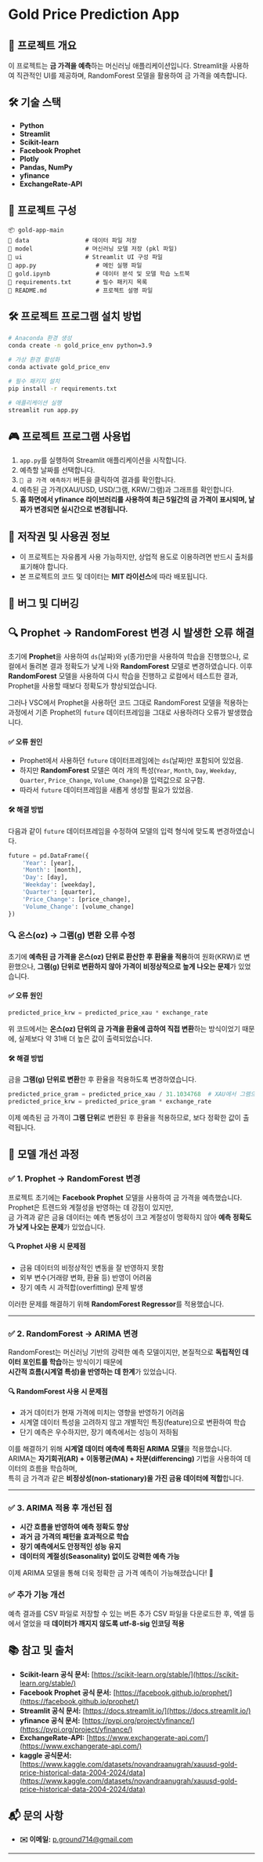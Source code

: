# Gold Price Prediction App

## 📌 프로젝트 개요

이 프로젝트는 **금 가격을 예측**하는 머신러닝 애플리케이션입니다.
Streamlit을 사용하여 직관적인 UI를 제공하며,
RandomForest 모델을 활용하여 금 가격을 예측합니다.&#x20;

## 🛠 기술 스택

- **Python**
- **Streamlit**&#x20;
- **Scikit-learn**&#x20;
- **Facebook Prophet**&#x20;
- **Plotly**&#x20;
- **Pandas, NumPy** 
- **yfinance** 
- **ExchangeRate-API**&#x20;

## 📂 프로젝트 구성

```
📦 gold-app-main
📂 data                # 데이터 파일 저장
📂 model               # 머신러닝 모델 저장 (pkl 파일)
📂 ui                  # Streamlit UI 구성 파일
📝 app.py                 # 메인 실행 파일
📝 gold.ipynb             # 데이터 분석 및 모델 학습 노트북
📝 requirements.txt       # 필수 패키지 목록
📝 README.md              # 프로젝트 설명 파일
```

## 🛠 프로젝트 프로그램 설치 방법

```bash
# Anaconda 환경 생성
conda create -n gold_price_env python=3.9

# 가상 환경 활성화
conda activate gold_price_env

# 필수 패키지 설치
pip install -r requirements.txt

# 애플리케이션 실행
streamlit run app.py
```

## 🎮 프로젝트 프로그램 사용법

1. `app.py`를 실행하여 Streamlit 애플리케이션을 시작합니다.
2. 예측할 날짜를 선택합니다.
3. `🔮 금 가격 예측하기` 버튼을 클릭하여 결과를 확인합니다.
4. 예측된 금 가격(XAU/USD, USD/그램, KRW/그램)과 그래프를 확인합니다.
5. **홈 화면에서 yfinance 라이브러리를 사용하여 최근 5일간의 금 가격이 표시되며, 날짜가 변경되면 실시간으로 변경됩니다.**

## 📜 저작권 및 사용권 정보

- 이 프로젝트는 자유롭게 사용 가능하지만, 상업적 용도로 이용하려면 반드시 출처를 표기해야 합니다.
- 본 프로젝트의 코드 및 데이터는 **MIT 라이선스**에 따라 배포됩니다.

## 🐞 버그 및 디버깅

## 🔍 Prophet → RandomForest 변경 시 발생한 오류 해결

초기에 **Prophet**을 사용하여 `ds`(날짜)와 `y`(종가)만을 사용하여 학습을 진행했으나, 로컬에서 돌려본 결과 정확도가 낮게 나와 **RandomForest** 모델로 변경하였습니다. 이후 **RandomForest** 모델을 사용하여 다시 학습을 진행하고 로컬에서 테스트한 결과, Prophet을 사용할 때보다 정확도가 향상되었습니다.

그러나 VSC에서 Prophet을 사용하던 코드 그대로 RandomForest 모델을 적용하는 과정에서 기존 Prophet의 `future` 데이터프레임을 그대로 사용하려다 오류가 발생했습니다.

#### ✅ 오류 원인

- Prophet에서 사용하던 `future` 데이터프레임에는 `ds`(날짜)만 포함되어 있었음.
- 하지만 **RandomForest** 모델은 여러 개의 특성(`Year`, `Month`, `Day`, `Weekday`, `Quarter`, `Price_Change`, `Volume_Change`)을 입력값으로 요구함.
- 따라서 `future` 데이터프레임을 새롭게 생성할 필요가 있었음.

#### 🛠 해결 방법

다음과 같이 `future` 데이터프레임을 수정하여 모델의 입력 형식에 맞도록 변경하였습니다.

```python
future = pd.DataFrame({
    'Year': [year],
    'Month': [month],
    'Day': [day],
    'Weekday': [weekday],
    'Quarter': [quarter],
    'Price_Change': [price_change],
    'Volume_Change': [volume_change]
})
```

### 🔍 온스(oz) → 그램(g) 변환 오류 수정

초기에 **예측된 금 가격을 온스(oz) 단위로 환산한 후 환율을 적용**하여 원화(KRW)로 변환했으나, **그램(g) 단위로 변환하지 않아 가격이 비정상적으로 높게 나오는 문제**가 있었습니다.

#### ✅ 오류 원인

```python
predicted_price_krw = predicted_price_xau * exchange_rate
```

위 코드에서는 **온스(oz) 단위의 금 가격을 환율에 곱하여 직접 변환**하는 방식이었기 때문에, 실제보다 약 31배 더 높은 값이 출력되었습니다.

#### 🛠 해결 방법

금을 **그램(g) 단위로 변환**한 후 환율을 적용하도록 변경하였습니다.

```python
predicted_price_gram = predicted_price_xau / 31.1034768  # XAU에서 그램으로 변환
predicted_price_krw = predicted_price_gram * exchange_rate
```

이제 예측된 금 가격이 **그램 단위**로 변환된 후 환율을 적용하므로, 보다 정확한 값이 출력됩니다.

## 🔄 모델 개선 과정

### ✅ 1. Prophet → RandomForest 변경  
프로젝트 초기에는 **Facebook Prophet** 모델을 사용하여 금 가격을 예측했습니다. Prophet은 트렌드와 계절성을 반영하는 데 강점이 있지만,  
금 가격과 같은 금융 데이터는 예측 변동성이 크고 계절성이 명확하지 않아 **예측 정확도가 낮게 나오는 문제**가 있었습니다.  

#### 🔍 Prophet 사용 시 문제점  
- 금융 데이터의 비정상적인 변동을 잘 반영하지 못함  
- 외부 변수(거래량 변화, 환율 등) 반영이 어려움  
- 장기 예측 시 과적합(overfitting) 문제 발생  

이러한 문제를 해결하기 위해 **RandomForest Regressor**를 적용했습니다.

---

### ✅ 2. RandomForest → ARIMA 변경  
RandomForest는 머신러닝 기반의 강력한 예측 모델이지만, 본질적으로 **독립적인 데이터 포인트를 학습**하는 방식이기 때문에  
**시간적 흐름(시계열 특성)을 반영하는 데 한계**가 있었습니다.  

#### 🔍 RandomForest 사용 시 문제점  
- 과거 데이터가 현재 가격에 미치는 영향을 반영하기 어려움  
- 시계열 데이터 특성을 고려하지 않고 개별적인 특징(feature)으로 변환하여 학습  
- 단기 예측은 우수하지만, 장기 예측에서는 성능이 저하됨  

이를 해결하기 위해 **시계열 데이터 예측에 특화된 ARIMA 모델**을 적용했습니다.  
ARIMA는 **자기회귀(AR) + 이동평균(MA) + 차분(differencing)** 기법을 사용하여 데이터의 흐름을 학습하며,  
특히 금 가격과 같은 **비정상성(non-stationary)을 가진 금융 데이터에 적합**합니다.

---

### ✅ 3. ARIMA 적용 후 개선된 점  
- **시간 흐름을 반영하여 예측 정확도 향상**  
- **과거 금 가격의 패턴을 효과적으로 학습**  
- **장기 예측에서도 안정적인 성능 유지**  
- **데이터의 계절성(Seasonality) 없이도 강력한 예측 가능**  

이제 ARIMA 모델을 통해 더욱 정확한 금 가격 예측이 가능해졌습니다! 🚀

### ✅ 추가 기능 개선 ###
예측 결과를 CSV 파일로 저장할 수 있는 버튼 추가
CSV 파일을 다운로드한 후, 엑셀 등에서 열었을 때 **데이터가 깨지지 않도록 utf-8-sig 인코딩 적용**

## 📚 참고 및 출처

- **Scikit-learn 공식 문서:** [https://scikit-learn.org/stable/](https://scikit-learn.org/stable/)
- **Facebook Prophet 공식 문서:** [https://facebook.github.io/prophet/](https://facebook.github.io/prophet/)
- **Streamlit 공식 문서:** [https://docs.streamlit.io/](https://docs.streamlit.io/)
- **yfinance 공식 문서:** [https://pypi.org/project/yfinance/](https://pypi.org/project/yfinance/)
- **ExchangeRate-API:** [https://www.exchangerate-api.com/](https://www.exchangerate-api.com/)
- **kaggle 공식문서:** [https://www.kaggle.com/datasets/novandraanugrah/xauusd-gold-price-historical-data-2004-2024/data](https://www.kaggle.com/datasets/novandraanugrah/xauusd-gold-price-historical-data-2004-2024/data)

## 📬 문의 사항

- **✉️ 이메일:** [p.ground714@gmail.com](mailto:p.ground714@gmail.com)
---

